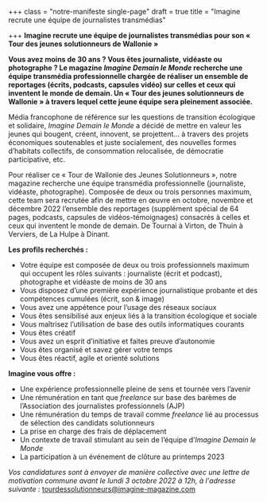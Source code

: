 +++
class = "notre-manifeste single-page"
draft = true
title = "Imagine recrute une équipe de journalistes transmédias"

+++
**Imagine recrute une équipe de journalistes transmédias pour son « Tour des jeunes solutionneurs de Wallonie »**

**Vous avez moins de 30 ans ? Vous êtes journaliste, vidéaste ou photographe ? Le magazine _Imagine Demain le Monde_ recherche une équipe transmédia professionnelle chargée de réaliser un ensemble de reportages (écrits, podcasts, capsules vidéo) sur celles et ceux qui inventent le monde de demain. Un « Tour des jeunes solutionneurs de Wallonie » à travers lequel cette jeune équipe sera pleinement associée.**

Média francophone de référence sur les questions de transition écologique et solidaire, _Imagine Demain le Monde_ a décidé de mettre en valeur les jeunes qui bougent, créent, innovent, se projettent… à travers des projets économiques soutenables et juste socialement, des nouvelles formes d’habitats collectifs, de consommation relocalisée, de démocratie participative, etc.

Pour réaliser ce « Tour de Wallonie des Jeunes Solutionneurs », notre magazine recherche une équipe transmédia professionnelle (journaliste, vidéaste, photographe). Composée de deux ou trois personnes maximum, cette team sera recrutée afin de mettre en œuvre en octobre, novembre et décembre 2022 l’ensemble des reportages (supplément spécial de 64 pages, podcasts, capsules de vidéos-témoignages) consacrés à celles et ceux qui inventent le monde de demain. De Tournai à Virton, de Thuin à Verviers, de La Hulpe à Dinant.

**Les profils recherchés :**

* Votre équipe est composée de deux ou trois professionnels maximum qui occupent les rôles suivants : journaliste (écrit et podcast), photographe et vidéaste de moins de 30 ans
* Vous disposez d’une première expérience journalistique probante et des compétences cumulées (écrit, son & image)
* Vous avez une appétence pour l’usage des réseaux sociaux
* Vous êtes sensibilisé aux enjeux liés à la transition écologique et sociale
* Vous maîtrisez l’utilisation de base des outils informatiques courants
* Vous êtes créatif
* Vous avez un esprit d’initiative et faites preuve d’autonomie
* Vous êtes organisé et savez gérer votre temps
* Vous êtes réactif, agile et orienté solutions

**Imagine vous offre :**

* Une expérience professionnelle pleine de sens et tournée vers l’avenir
* Une rémunération en tant que _freelance_ sur base des barèmes de l’Association des journalistes professionnels (AJP)
* Une rémunération du temps de travail comme _freelance_ lié au processus de sélection des candidats solutionneurs
* La prise en charge des frais de déplacement
* Un contexte de travail stimulant au sein de l’équipe d’_Imagine Demain le Monde_
* La participation à un événement de clôture au printemps 2023

_Vos candidatures sont à envoyer de manière collective avec une lettre de motivation commune avant le lundi 3 octobre 2022 à 12h, à l'adresse suivante :_ [tourdessolutionneurs@imagine-magazine.com](mailto:tourdessolutionneurs@imagine-magazine.com)